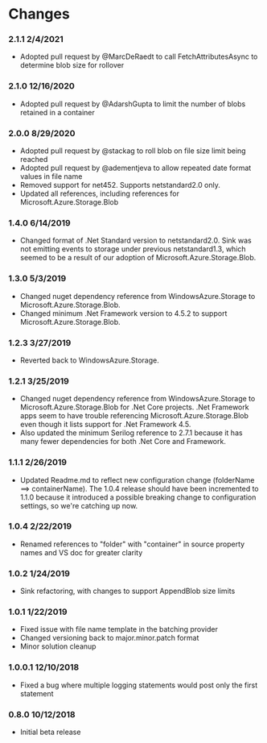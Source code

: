 # Changes

### 2.1.1 2/4/2021
* Adopted pull request by @MarcDeRaedt to call FetchAttributesAsync to determine blob size for rollover 

### 2.1.0 12/16/2020
* Adopted pull request by @AdarshGupta to limit the number of blobs retained in a container

### 2.0.0 8/29/2020
* Adopted pull request by @stackag to roll blob on file size limit being reached
* Adopted pull request by @adementjeva to allow repeated date format values in file name
* Removed support for net452. Supports netstandard2.0 only.
* Updated all references, including references for Microsoft.Azure.Storage.Blob

### 1.4.0 6/14/2019
* Changed format of .Net Standard version to netstandard2.0. Sink was not emitting events to storage 
under previous netstandard1.3, which seemed to be a result of our adoption of Microsoft.Azure.Storage.Blob.

### 1.3.0 5/3/2019
* Changed nuget dependency reference from WindowsAzure.Storage to Microsoft.Azure.Storage.Blob.
* Changed minimum .Net Framework version to 4.5.2 to support Microsoft.Azure.Storage.Blob.

### 1.2.3 3/27/2019
* Reverted back to WindowsAzure.Storage.

### 1.2.1 3/25/2019
* Changed nuget dependency reference from WindowsAzure.Storage to Microsoft.Azure.Storage.Blob for .Net Core projects. .Net Framework apps seem to have trouble referencing Microsoft.Azure.Storage.Blob even though it lists support for .Net Framework 4.5.
* Also updated the minimum Serilog reference to 2.7.1 because it has many fewer dependencies for both .Net Core and Framework.

### 1.1.1 2/26/2019
* Updated Readme.md to reflect new configuration change (folderName ==> containerName). The 1.0.4 release should have been incremented to 1.1.0 because it introduced a possible breaking change to configuration settings, so we're catching up now.

### 1.0.4 2/22/2019
* Renamed references to "folder" with "container" in source property names and VS doc for greater clarity

### 1.0.2 1/24/2019
* Sink refactoring, with changes to support AppendBlob size limits

### 1.0.1 1/22/2019
* Fixed issue with file name template in the batching provider
* Changed versioning back to major.minor.patch format
* Minor solution cleanup

### 1.0.0.1 12/10/2018
* Fixed a bug where multiple logging statements would post only the first statement

### 0.8.0 10/12/2018
* Initial beta release
